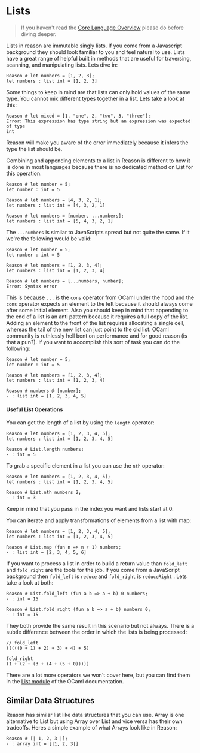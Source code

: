 # Lists

> If you haven't read the [Core Language Overview](/reader/guides/native/anIntroductionToReason/coreLanguage/coreLanguage) please do before diving deeper.

Lists in reason are immutable singly lists. If you come from a Javascript background they should look familiar to you and feel natural to use. Lists have a great range of helpful built in methods that are useful for traversing, scanning, and manipulating lists. Lets dive in:

```reason
Reason # let numbers = [1, 2, 3];
let numbers : list int = [1, 2, 3]
```

Some things to keep in mind are that lists can only hold values of the same type. You cannot mix different types together in a list. Lets take a look at this:

```reason
Reason # let mixed = [1, "one", 2, "two", 3, "three"];
Error: This expression has type string but an expression was expected of type
int
```

Reason will make you aware of the error immediately because it infers the type the list should be.

Combining and appending elements to a list in Reason is different to how it is done in most languages because there is no dedicated method on List for this operation.

```reason
Reason # let number = 5;
let number : int = 5

Reason # let numbers = [4, 3, 2, 1];
let numbers : list int = [4, 3, 2, 1]

Reason # let numbers = [number, ...numbers];
let numbers : list int = [5, 4, 3, 2, 1]
```

The `...numbers` is similar to JavaScripts spread but not quite the same. If it we're the following would be valid:

```reason
Reason # let number = 5;
let number : int = 5

Reason # let numbers = [1, 2, 3, 4];
let numbers : list int = [1, 2, 3, 4]

Reason # let numbers = [...numbers, number];
Error: Syntax error
```

This is because `...` is the `cons` operator from OCaml under the hood and the `cons` operator expects an element to the left because it should always come after some initial element. Also you should keep in mind that appending to the end of a list is an anti pattern because it requires a full copy of the list. Adding an element to the front of the list requires allocating a single cell, whereas the tail of the new list can just point to the old list. OCaml community is ruthlessly hell bent on performance and for good reason \(is that a pun?\). If you want to accomplish this sort of task you can do the following:

```reason
Reason # let number = 5;
let number : int = 5

Reason # let numbers = [1, 2, 3, 4];
let numbers : list int = [1, 2, 3, 4]

Reason # numbers @ [number];
- : list int = [1, 2, 3, 4, 5]
```

#### Useful List Operations

You can get the length of a list by using the `length` operator:

```reason
Reason # let numbers = [1, 2, 3, 4, 5];
let numbers : list int = [1, 2, 3, 4, 5]

Reason # List.length numbers;
- : int = 5
```

To grab a specific element in a list you can use the `nth` operator:

```reason
Reason # let numbers = [1, 2, 3, 4, 5];
let numbers : list int = [1, 2, 3, 4, 5]

Reason # List.nth numbers 2;
- : int = 3
```

Keep in mind that you pass in the index you want and lists start at 0.

You can iterate and apply transformations of elements from a list with map:

```reason
Reason # let numbers = [1, 2, 3, 4, 5];
let numbers : list int = [1, 2, 3, 4, 5]

Reason # List.map (fun n => n + 1) numbers;
- : list int = [2, 3, 4, 5, 6]
```

If you want to process a list in order to build a return value than `fold_left` and `fold_right` are the tools for the job. If you come from a JavaScript background then `fold_left` is `reduce` and `fold_right` is `reduceRight` . Lets take a look at both:

```reason
Reason # List.fold_left (fun a b => a + b) 0 numbers;
- : int = 15

Reason # List.fold_right (fun a b => a + b) numbers 0;
- : int = 15
```

They both provide the same result in this scenario but not always. There is a subtle difference between the order in which the lists is being processed:

```reason
// fold_left
(((((0 + 1) + 2) + 3) + 4) + 5)

fold_right
(1 + (2 + (3 + (4 + (5 + 0)))))
```

There are a lot more operators we won't cover here, but you can find them in the [List module](http://caml.inria.fr/pub/docs/manual-ocaml/libref/List.html) of the OCaml documentation.

## Similar Data Structures

Reason has similar list like data structures that you can use. Array is one alternative to List but using Array over List and vice versa has their own tradeoffs. Heres a simple example of what Arrays look like in Reason:

```reason
Reason # [| 1, 2, 3 |];
- : array int = [|1, 2, 3|]
```


